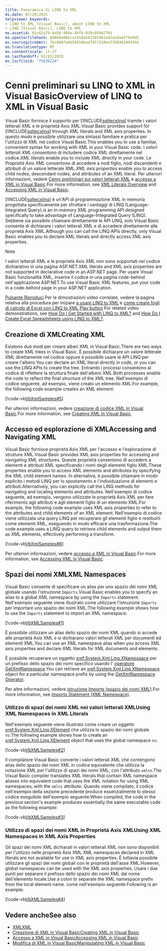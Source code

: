 ```yaml
---
title: Panoramica di LINQ to XML
ms.date: 07/20/2015
helpviewer_keywords:
- LINQ to XML [Visual Basic], about LINQ to XML
- LINQ [Visual Basic], LINQ to XML
ms.assetid: 01c62a79-6d58-468e-84fb-039c05947701
ms.openlocfilehash: 0d804a00eca1910a5415859b1ed3a18ad2f8e9d2
ms.sourcegitcommit: 7bc6887ab658550baa78f1520ea735838249345e
ms.translationtype: MT
ms.contentlocale: it-IT
ms.lasthandoff: 01/03/2020
ms.locfileid: "75636224"
---
```

# <a name="overview-of-linq-to-xml-in-visual-basic"></a><span data-ttu-id="ad8ca-102">Cenni preliminari su LINQ to XML in Visual Basic</span><span class="sxs-lookup"><span data-stu-id="ad8ca-102">Overview of LINQ to XML in Visual Basic</span></span>
<span data-ttu-id="ad8ca-103">Visual Basic fornisce il supporto per [!INCLUDE[sqltecxlinq](~/includes/sqltecxlinq-md.md)] tramite i valori letterali XML e le proprietà Axis XML.</span><span class="sxs-lookup"><span data-stu-id="ad8ca-103">Visual Basic provides support for [!INCLUDE[sqltecxlinq](~/includes/sqltecxlinq-md.md)] through XML literals and XML axis properties.</span></span> <span data-ttu-id="ad8ca-104">In questo modo è possibile utilizzare una sintassi familiare e pratica per l'utilizzo di XML nel codice Visual Basic.</span><span class="sxs-lookup"><span data-stu-id="ad8ca-104">This enables you to use a familiar, convenient syntax for working with XML in your Visual Basic code.</span></span> <span data-ttu-id="ad8ca-105">I *valori letterali XML* consentono di includere codice XML direttamente nel codice.</span><span class="sxs-lookup"><span data-stu-id="ad8ca-105">*XML literals* enable you to include XML directly in your code.</span></span> <span data-ttu-id="ad8ca-106">Le *Proprietà Axis XML* consentono di accedere a nodi figlio, nodi discendenti e attributi di un valore letterale XML.</span><span class="sxs-lookup"><span data-stu-id="ad8ca-106">*XML axis properties* enable you to access child nodes, descendant nodes, and attributes of an XML literal.</span></span> <span data-ttu-id="ad8ca-107">Per ulteriori informazioni, vedere [Cenni preliminari sui valori letterali XML](../../../../visual-basic/programming-guide/language-features/xml/xml-literals-overview.md) e [accesso a XML in Visual Basic](../../../../visual-basic/programming-guide/language-features/xml/accessing-xml.md).</span><span class="sxs-lookup"><span data-stu-id="ad8ca-107">For more information, see [XML Literals Overview](../../../../visual-basic/programming-guide/language-features/xml/xml-literals-overview.md) and [Accessing XML in Visual Basic](../../../../visual-basic/programming-guide/language-features/xml/accessing-xml.md).</span></span>  
  
 [!INCLUDE[sqltecxlinq](~/includes/sqltecxlinq-md.md)] <span data-ttu-id="ad8ca-108">è un'API di programmazione XML in memoria progettata specificamente per sfruttare i vantaggi di LINQ (Language-Integrated Query).</span><span class="sxs-lookup"><span data-stu-id="ad8ca-108">is an in-memory XML programming API designed specifically to take advantage of Language-Integrated Query (LINQ).</span></span> <span data-ttu-id="ad8ca-109">Sebbene sia possibile chiamare direttamente le API LINQ, solo Visual Basic consente di dichiarare i valori letterali XML e di accedere direttamente alle proprietà Axis XML.</span><span class="sxs-lookup"><span data-stu-id="ad8ca-109">Although you can call the LINQ APIs directly, only Visual Basic enables you to declare XML literals and directly access XML axis properties.</span></span>  
  
> [!NOTE]
> <span data-ttu-id="ad8ca-110">I valori letterali XML e le proprietà Axis XML non sono supportati nel codice dichiarativo in una pagina ASP.NET.</span><span class="sxs-lookup"><span data-stu-id="ad8ca-110">XML literals and XML axis properties are not supported in declarative code in an ASP.NET page.</span></span> <span data-ttu-id="ad8ca-111">Per usare Visual Basic funzionalità XML, inserire il codice in una pagina code-behind nell'applicazione ASP.NET.</span><span class="sxs-lookup"><span data-stu-id="ad8ca-111">To use Visual Basic XML features, put your code in a code-behind page in your ASP.NET application.</span></span>  
  
 <span data-ttu-id="ad8ca-112">[Pulsante Riproduci](./media/overview-of-linq-to-xml/play-video-icon-example.gif) Per le dimostrazioni video correlate, vedere la pagina relativa alla procedura per iniziare [a usare LINQ to XML](/aspnet/web-forms/videos/data-access/linq-videos-from-the-vb-team/how-do-i-get-started-with-linq-to-xml) e [come creare fogli di calcolo di Excel con LINQ to XML](/aspnet/web-forms/videos/data-access/linq-videos-from-the-vb-team/how-do-i-create-excel-spreadsheets-using-linq-to-xml).</span><span class="sxs-lookup"><span data-stu-id="ad8ca-112">[Play button](./media/overview-of-linq-to-xml/play-video-icon-example.gif) For related video demonstrations, see [How Do I Get Started with LINQ to XML?](/aspnet/web-forms/videos/data-access/linq-videos-from-the-vb-team/how-do-i-get-started-with-linq-to-xml) and [How Do I Create Excel Spreadsheets using LINQ to XML?](/aspnet/web-forms/videos/data-access/linq-videos-from-the-vb-team/how-do-i-create-excel-spreadsheets-using-linq-to-xml).</span></span>   
  
## <a name="creating-xml"></a><span data-ttu-id="ad8ca-113">Creazione di XML</span><span class="sxs-lookup"><span data-stu-id="ad8ca-113">Creating XML</span></span>  
 <span data-ttu-id="ad8ca-114">Esistono due modi per creare alberi XML in Visual Basic.</span><span class="sxs-lookup"><span data-stu-id="ad8ca-114">There are two ways to create XML trees in Visual Basic.</span></span> <span data-ttu-id="ad8ca-115">È possibile dichiarare un valore letterale XML direttamente nel codice oppure è possibile usare le API LINQ per creare l'albero.</span><span class="sxs-lookup"><span data-stu-id="ad8ca-115">You can declare an XML literal directly in code, or you can use the LINQ APIs to create the tree.</span></span> <span data-ttu-id="ad8ca-116">Entrambi i processi consentono al codice di riflettere la struttura finale dell'albero XML.</span><span class="sxs-lookup"><span data-stu-id="ad8ca-116">Both processes enable the code to reflect the final structure of the XML tree.</span></span> <span data-ttu-id="ad8ca-117">Nell'esempio di codice seguente, ad esempio, viene creato un elemento XML:</span><span class="sxs-lookup"><span data-stu-id="ad8ca-117">For example, the following code example creates an XML element:</span></span>  
  
 [!code-vb[VbXmlSamples#5](~/samples/snippets/visualbasic/VS_Snippets_VBCSharp/VbXMLSamples/VB/XMLSamples2.vb#5)]  
  
 <span data-ttu-id="ad8ca-118">Per ulteriori informazioni, vedere [creazione di codice XML in Visual Basic](../../../../visual-basic/programming-guide/language-features/xml/creating-xml.md).</span><span class="sxs-lookup"><span data-stu-id="ad8ca-118">For more information, see [Creating XML in Visual Basic](../../../../visual-basic/programming-guide/language-features/xml/creating-xml.md).</span></span>  
  
## <a name="accessing-and-navigating-xml"></a><span data-ttu-id="ad8ca-119">Accesso ed esplorazione di XML</span><span class="sxs-lookup"><span data-stu-id="ad8ca-119">Accessing and Navigating XML</span></span>  
 <span data-ttu-id="ad8ca-120">Visual Basic fornisce proprietà Axis XML per l'accesso e l'esplorazione di strutture XML.</span><span class="sxs-lookup"><span data-stu-id="ad8ca-120">Visual Basic provides XML axis properties for accessing and navigating XML structures.</span></span> <span data-ttu-id="ad8ca-121">Queste proprietà consentono di accedere a elementi e attributi XML specificando i nomi degli elementi figlio XML.</span><span class="sxs-lookup"><span data-stu-id="ad8ca-121">These properties enable you to access XML elements and attributes by specifying the XML child element names.</span></span> <span data-ttu-id="ad8ca-122">In alternativa, è possibile chiamare in modo esplicito i metodi LINQ per lo spostamento e l'individuazione di elementi e attributi.</span><span class="sxs-lookup"><span data-stu-id="ad8ca-122">Alternatively, you can explicitly call the LINQ methods for navigating and locating elements and attributes.</span></span> <span data-ttu-id="ad8ca-123">Nell'esempio di codice seguente, ad esempio, vengono utilizzate le proprietà Axis XML per fare riferimento agli attributi e agli elementi figlio di un elemento XML.</span><span class="sxs-lookup"><span data-stu-id="ad8ca-123">For example, the following code example uses XML axis properties to refer to the attributes and child elements of an XML element.</span></span> <span data-ttu-id="ad8ca-124">Nell'esempio di codice viene utilizzata una query LINQ per recuperare gli elementi figlio e restituirli come elementi XML, eseguendo in modo efficace una trasformazione.</span><span class="sxs-lookup"><span data-stu-id="ad8ca-124">The code example uses a LINQ query to retrieve child elements and output them as XML elements, effectively performing a transform.</span></span>  
  
 [!code-vb[VbXmlSamples#8](~/samples/snippets/visualbasic/VS_Snippets_VBCSharp/VbXMLSamples/VB/XMLSamples3.vb#8)]  
  
 <span data-ttu-id="ad8ca-125">Per ulteriori informazioni, vedere [accesso a XML in Visual Basic](../../../../visual-basic/programming-guide/language-features/xml/accessing-xml.md).</span><span class="sxs-lookup"><span data-stu-id="ad8ca-125">For more information, see [Accessing XML in Visual Basic](../../../../visual-basic/programming-guide/language-features/xml/accessing-xml.md).</span></span>  
  
## <a name="xml-namespaces"></a><span data-ttu-id="ad8ca-126">Spazi dei nomi XML</span><span class="sxs-lookup"><span data-stu-id="ad8ca-126">XML Namespaces</span></span>  
 <span data-ttu-id="ad8ca-127">Visual Basic consente di specificare un alias per uno spazio dei nomi XML globale usando l'istruzione `Imports`.</span><span class="sxs-lookup"><span data-stu-id="ad8ca-127">Visual Basic enables you to specify an alias to a global XML namespace by using the `Imports` statement.</span></span> <span data-ttu-id="ad8ca-128">Nell'esempio seguente viene illustrato come utilizzare l'istruzione `Imports` per importare uno spazio dei nomi XML:</span><span class="sxs-lookup"><span data-stu-id="ad8ca-128">The following example shows how to use the `Imports` statement to import an XML namespace:</span></span>  
  
 [!code-vb[VbXMLSamples#1](~/samples/snippets/visualbasic/VS_Snippets_VBCSharp/VbXMLSamples/VB/XMLSamples1.vb#1)]  
  
 <span data-ttu-id="ad8ca-129">È possibile utilizzare un alias dello spazio dei nomi XML quando si accede alle proprietà Axis XML e si dichiarano valori letterali XML per documenti ed elementi XML.</span><span class="sxs-lookup"><span data-stu-id="ad8ca-129">You can use an XML namespace alias when you access XML axis properties and declare XML literals for XML documents and elements.</span></span>  
  
 <span data-ttu-id="ad8ca-130">È possibile recuperare un oggetto <xref:System.Xml.Linq.XNamespace> per un prefisso dello spazio dei nomi specifico usando l' [operatore GetXmlNamespace](../../../../visual-basic/language-reference/operators/getxmlnamespace-operator.md).</span><span class="sxs-lookup"><span data-stu-id="ad8ca-130">You can retrieve an <xref:System.Xml.Linq.XNamespace> object for a particular namespace prefix by using the [GetXmlNamespace Operator](../../../../visual-basic/language-reference/operators/getxmlnamespace-operator.md).</span></span>  
  
 <span data-ttu-id="ad8ca-131">Per altre informazioni, vedere [istruzione Imports (spazio dei nomi XML)](../../../../visual-basic/language-reference/statements/imports-statement-xml-namespace.md).</span><span class="sxs-lookup"><span data-stu-id="ad8ca-131">For more information, see [Imports Statement (XML Namespace)](../../../../visual-basic/language-reference/statements/imports-statement-xml-namespace.md).</span></span>  
  
### <a name="using-xml-namespaces-in-xml-literals"></a><span data-ttu-id="ad8ca-132">Utilizzo di spazi dei nomi XML nei valori letterali XML</span><span class="sxs-lookup"><span data-stu-id="ad8ca-132">Using XML Namespaces in XML Literals</span></span>  
 <span data-ttu-id="ad8ca-133">Nell'esempio seguente viene illustrato come creare un oggetto <xref:System.Xml.Linq.XElement> che utilizza lo spazio dei nomi globale `ns`:</span><span class="sxs-lookup"><span data-stu-id="ad8ca-133">The following example shows how to create an <xref:System.Xml.Linq.XElement> object that uses the global namespace `ns`:</span></span>  
  
 [!code-vb[VbXMLSamples#2](~/samples/snippets/visualbasic/VS_Snippets_VBCSharp/VbXMLSamples/VB/XMLSamples1.vb#2)]  
  
 <span data-ttu-id="ad8ca-134">Il compilatore Visual Basic converte i valori letterali XML che contengono alias dello spazio dei nomi XML in codice equivalente che utilizza la notazione XML per l'utilizzo di spazi dei nomi XML, con l'attributo `xmlns`.</span><span class="sxs-lookup"><span data-stu-id="ad8ca-134">The Visual Basic compiler translates XML literals that contain XML namespace aliases into equivalent code that uses the XML notation for using XML namespaces, with the `xmlns` attribute.</span></span> <span data-ttu-id="ad8ca-135">Quando viene compilato, il codice nell'esempio della sezione precedente produce essenzialmente lo stesso codice eseguibile dell'esempio seguente:</span><span class="sxs-lookup"><span data-stu-id="ad8ca-135">When compiled, the code in the previous section's example produces essentially the same executable code as the following example:</span></span>  
  
 [!code-vb[VbXMLSamples#3](~/samples/snippets/visualbasic/VS_Snippets_VBCSharp/VbXMLSamples/VB/XMLSamples1.vb#3)]  
  
### <a name="using-xml-namespaces-in-xml-axis-properties"></a><span data-ttu-id="ad8ca-136">Utilizzo di spazi dei nomi XML in Proprietà Axis XML</span><span class="sxs-lookup"><span data-stu-id="ad8ca-136">Using XML Namespaces in XML Axis Properties</span></span>  
 <span data-ttu-id="ad8ca-137">Gli spazi dei nomi XML dichiarati in valori letterali XML non sono disponibili per l'utilizzo nelle proprietà Axis XML.</span><span class="sxs-lookup"><span data-stu-id="ad8ca-137">XML namespaces declared in XML literals are not available for use in XML axis properties.</span></span> <span data-ttu-id="ad8ca-138">È tuttavia possibile utilizzare gli spazi dei nomi globali con le proprietà dell'asse XML.</span><span class="sxs-lookup"><span data-stu-id="ad8ca-138">However, global namespaces can be used with the XML axis properties.</span></span> <span data-ttu-id="ad8ca-139">Usare i due punti per separare il prefisso dello spazio dei nomi XML dal nome dell'elemento locale.</span><span class="sxs-lookup"><span data-stu-id="ad8ca-139">Use a colon to separate the XML namespace prefix from the local element name.</span></span> <span data-ttu-id="ad8ca-140">come nell'esempio seguente:</span><span class="sxs-lookup"><span data-stu-id="ad8ca-140">Following is an example:</span></span>  
  
 [!code-vb[VbXMLSamples#4](~/samples/snippets/visualbasic/VS_Snippets_VBCSharp/VbXMLSamples/VB/XMLSamples1.vb#4)]  
  
## <a name="see-also"></a><span data-ttu-id="ad8ca-141">Vedere anche</span><span class="sxs-lookup"><span data-stu-id="ad8ca-141">See also</span></span>

- [<span data-ttu-id="ad8ca-142">XML</span><span class="sxs-lookup"><span data-stu-id="ad8ca-142">XML</span></span>](../../../../visual-basic/programming-guide/language-features/xml/index.md)
- [<span data-ttu-id="ad8ca-143">Creazione di XML in Visual Basic</span><span class="sxs-lookup"><span data-stu-id="ad8ca-143">Creating XML in Visual Basic</span></span>](../../../../visual-basic/programming-guide/language-features/xml/creating-xml.md)
- [<span data-ttu-id="ad8ca-144">Accesso a XML in Visual Basic</span><span class="sxs-lookup"><span data-stu-id="ad8ca-144">Accessing XML in Visual Basic</span></span>](../../../../visual-basic/programming-guide/language-features/xml/accessing-xml.md)
- [<span data-ttu-id="ad8ca-145">Modifica di XML in Visual Basic</span><span class="sxs-lookup"><span data-stu-id="ad8ca-145">Manipulating XML in Visual Basic</span></span>](../../../../visual-basic/programming-guide/language-features/xml/manipulating-xml.md)
